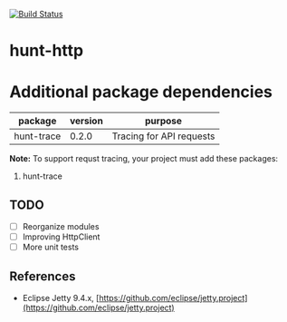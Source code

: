 [![Build Status](https://travis-ci.org/huntlabs/hunt-http.svg?branch=master)](https://travis-ci.org/huntlabs/hunt-http)

# hunt-http

# Additional package dependencies
| package | version | purpose |
|--------|--------|--------|
| hunt-trace |  0.2.0    |  Tracing for API requests  |

**Note:**
To support requst tracing, your project must add these packages:
1. hunt-trace

## TODO
- [ ] Reorganize modules
- [ ] Improving HttpClient
- [ ] More unit tests

## References
- Eclipse Jetty 9.4.x, [https://github.com/eclipse/jetty.project](https://github.com/eclipse/jetty.project)
